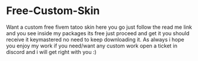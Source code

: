 # Free-Custom-Skin
Want a custom free fivem tatoo skin here you go just follow the read me link and you see inside my packages its free just proceed and get it you should receive it keymastered no need to keep downloading it. As always i hope you enjoy my work if you need/want any custom work open a ticket in discord and i will get right with you :)
